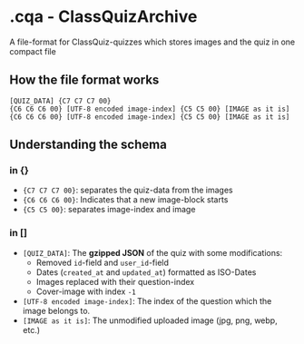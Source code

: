 # .cqa - ClassQuizArchive

A file-format for ClassQuiz-quizzes which stores images and the quiz in one compact file

## How the file format works

```
[QUIZ_DATA] {C7 C7 C7 00}
{C6 C6 C6 00} [UTF-8 encoded image-index] {C5 C5 00} [IMAGE as it is]
{C6 C6 C6 00} [UTF-8 encoded image-index] {C5 C5 00} [IMAGE as it is]
```
## Understanding the schema

### in {}
- `{C7 C7 C7 00}`: separates the quiz-data from the images
- `{C6 C6 C6 00}`: Indicates that a new image-block starts
- `{C5 C5 00}`: separates image-index and image

### in []
- `[QUIZ_DATA]`: The **gzipped JSON** of the quiz with some modifications:
  - Removed `id`-field and `user_id`-field
  - Dates (`created_at` and `updated_at`) formatted as ISO-Dates
  - Images replaced with their question-index
  - Cover-image with index `-1`
- `[UTF-8 encoded image-index]`: The index of the question which the image belongs to.
- `[IMAGE as it is]`: The unmodified uploaded image (jpg, png, webp, etc.)
